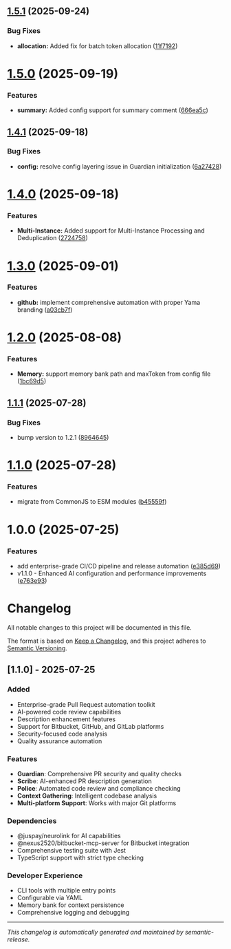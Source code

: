 ## [1.5.1](https://github.com/juspay/yama/compare/v1.5.0...v1.5.1) (2025-09-24)

### Bug Fixes

- **allocation:** Added fix for batch token allocation ([11f7192](https://github.com/juspay/yama/commit/11f719257a75ba946c45612e336db69a17cf278d))

# [1.5.0](https://github.com/juspay/yama/compare/v1.4.1...v1.5.0) (2025-09-19)

### Features

- **summary:** Added config support for summary comment ([666ea5c](https://github.com/juspay/yama/commit/666ea5c78b93d2ef3df24a09f95581a4b8e75650))

## [1.4.1](https://github.com/juspay/yama/compare/v1.4.0...v1.4.1) (2025-09-18)

### Bug Fixes

- **config:** resolve config layering issue in Guardian initialization ([6a27428](https://github.com/juspay/yama/commit/6a2742863b73dee458f83eadc464f41290fe52d9))

# [1.4.0](https://github.com/juspay/yama/compare/v1.3.0...v1.4.0) (2025-09-18)

### Features

- **Multi-Instance:** Added support for Multi-Instance Processing and Deduplication ([2724758](https://github.com/juspay/yama/commit/27247587f44740b26218f23694ebdcde4c323266))

# [1.3.0](https://github.com/juspay/yama/compare/v1.2.0...v1.3.0) (2025-09-01)

### Features

- **github:** implement comprehensive automation with proper Yama branding ([a03cb7f](https://github.com/juspay/yama/commit/a03cb7f499ea7793d626686beebde907551035d0))

# [1.2.0](https://github.com/juspay/yama/compare/v1.1.1...v1.2.0) (2025-08-08)

### Features

- **Memory:** support memory bank path and maxToken from config file ([1bc69d5](https://github.com/juspay/yama/commit/1bc69d5bda3ac5868d7537b881007beaf6916476))

## [1.1.1](https://github.com/juspay/yama/compare/v1.1.0...v1.1.1) (2025-07-28)

### Bug Fixes

- bump version to 1.2.1 ([8964645](https://github.com/juspay/yama/commit/89646450a7dec6ffcc3ad7fb745e1414fc751d4f))

# [1.1.0](https://github.com/juspay/yama/compare/v1.0.0...v1.1.0) (2025-07-28)

### Features

- migrate from CommonJS to ESM modules ([b45559f](https://github.com/juspay/yama/commit/b45559f86d37ab3516079becfa56a9f73ff8f062))

# 1.0.0 (2025-07-25)

### Features

- add enterprise-grade CI/CD pipeline and release automation ([e385d69](https://github.com/juspay/yama/commit/e385d69d135bee72f51ac4462adcfc9a4a4be17b))
- v1.1.0 - Enhanced AI configuration and performance improvements ([e763e93](https://github.com/juspay/yama/commit/e763e9341c2869433097b7a6bcc9080028934e1b))

# Changelog

All notable changes to this project will be documented in this file.

The format is based on [Keep a Changelog](https://keepachangelog.com/en/1.0.0/),
and this project adheres to [Semantic Versioning](https://semver.org/spec/v2.0.0.html).

## [1.1.0] - 2025-07-25

### Added

- Enterprise-grade Pull Request automation toolkit
- AI-powered code review capabilities
- Description enhancement features
- Support for Bitbucket, GitHub, and GitLab platforms
- Security-focused code analysis
- Quality assurance automation

### Features

- **Guardian**: Comprehensive PR security and quality checks
- **Scribe**: AI-enhanced PR description generation
- **Police**: Automated code review and compliance checking
- **Context Gathering**: Intelligent codebase analysis
- **Multi-platform Support**: Works with major Git platforms

### Dependencies

- @juspay/neurolink for AI capabilities
- @nexus2520/bitbucket-mcp-server for Bitbucket integration
- Comprehensive testing suite with Jest
- TypeScript support with strict type checking

### Developer Experience

- CLI tools with multiple entry points
- Configurable via YAML
- Memory bank for context persistence
- Comprehensive logging and debugging

---

_This changelog is automatically generated and maintained by semantic-release._
